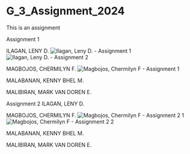 # G_3_Assignment_2024
This is an assignment

Assignment 1

ILAGAN, LENY D.
![Ilagan, Leny D. - Assignment 1](https://github.com/Lenyilagan/G_3_Assignment_2024/assets/159031775/97a734c4-835a-4b60-8ad7-ed77bf78d148)
![Ilagan, Leny D. - Assignment 2](https://github.com/Lenyilagan/G_3_Assignment_2024/assets/159031775/2a8b26c5-300e-4482-a01f-00fc8e42c901)

MAGBOJOS, CHERMILYN F.
![Magbojos, Chermilyn F  - Assignment 1](https://github.com/Lenyilagan/G_3_Assignment_2024/assets/160560665/8bb1a8b2-d2d0-4106-8a90-db3ece6bf60d)

MALABANAN, KENNY BHEL M.

MALIBIRAN, MARK VAN DOREN E.

Assignment 2
ILAGAN, LENY D.

MAGBOJOS, CHERMILYN F.
![Magbojos, Chermilyn F  - Assignment 2 1](https://github.com/Lenyilagan/G_3_Assignment_2024/assets/160560665/ff0ea571-2d91-42e7-9e1c-81311a609bd2)
![Magbojos, Chermilyn F  - Assignment 2 2](https://github.com/Lenyilagan/G_3_Assignment_2024/assets/160560665/acfc3c22-ba70-4dc5-a023-be74ef1d1b4f)

MALABANAN, KENNY BHEL M.

MALIBIRAN, MARK VAN DOREN E.
